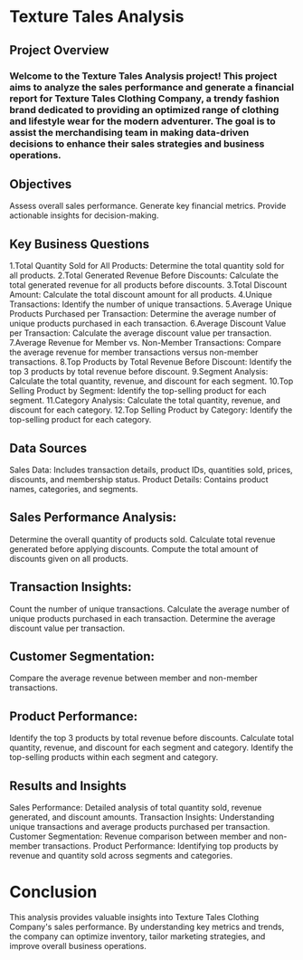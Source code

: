 # Texture Tales Analysis
## Project Overview
### Welcome to the Texture Tales Analysis project! This project aims to analyze the sales performance and generate a financial report for Texture Tales Clothing Company, a trendy fashion brand dedicated to providing an optimized range of clothing and lifestyle wear for the modern adventurer. The goal is to assist the merchandising team in making data-driven decisions to enhance their sales strategies and business operations.

## Objectives
Assess overall sales performance.
Generate key financial metrics.
Provide actionable insights for decision-making.

## Key Business Questions
1.Total Quantity Sold for All Products: Determine the total quantity sold for all products.
2.Total Generated Revenue Before Discounts: Calculate the total generated revenue for all products before discounts.
3.Total Discount Amount: Calculate the total discount amount for all products.
4.Unique Transactions: Identify the number of unique transactions.
5.Average Unique Products Purchased per Transaction: Determine the average number of unique products purchased in each transaction.
6.Average Discount Value per Transaction: Calculate the average discount value per transaction.
7.Average Revenue for Member vs. Non-Member Transactions: Compare the average revenue for member transactions versus non-member transactions.
8.Top Products by Total Revenue Before Discount: Identify the top 3 products by total revenue before discount.
9.Segment Analysis: Calculate the total quantity, revenue, and discount for each segment.
10.Top Selling Product by Segment: Identify the top-selling product for each segment.
11.Category Analysis: Calculate the total quantity, revenue, and discount for each category.
12.Top Selling Product by Category: Identify the top-selling product for each category.

## Data Sources
Sales Data: Includes transaction details, product IDs, quantities sold, prices, discounts, and membership status.
Product Details: Contains product names, categories, and segments.

## Sales Performance Analysis:
Determine the overall quantity of products sold.
Calculate total revenue generated before applying discounts.
Compute the total amount of discounts given on all products.

## Transaction Insights:
Count the number of unique transactions.
Calculate the average number of unique products purchased in each transaction.
Determine the average discount value per transaction.

## Customer Segmentation:
Compare the average revenue between member and non-member transactions.

## Product Performance:

Identify the top 3 products by total revenue before discounts.
Calculate total quantity, revenue, and discount for each segment and category.
Identify the top-selling products within each segment and category.

## Results and Insights
Sales Performance: Detailed analysis of total quantity sold, revenue generated, and discount amounts.
Transaction Insights: Understanding unique transactions and average products purchased per transaction.
Customer Segmentation: Revenue comparison between member and non-member transactions.
Product Performance: Identifying top products by revenue and quantity sold across segments and categories.

# Conclusion
This analysis provides valuable insights into Texture Tales Clothing Company's sales performance. By understanding key metrics and trends, the company can optimize inventory, tailor marketing strategies, and improve overall business operations.
